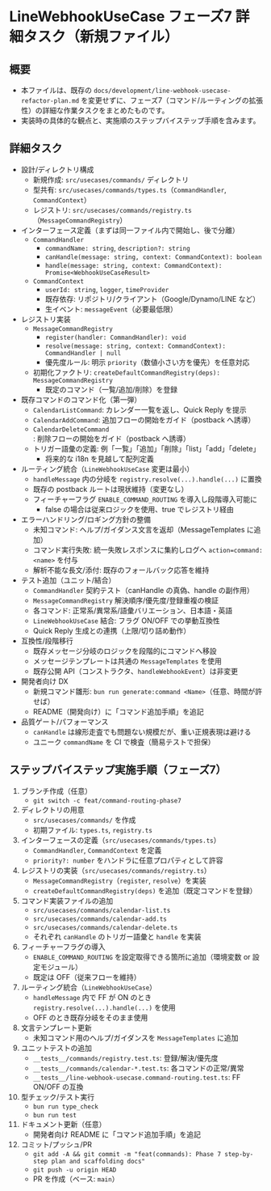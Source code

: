 # LineWebhookUseCase フェーズ7 詳細タスク（新規ファイル）

## 概要
- 本ファイルは、既存の `docs/development/line-webhook-usecase-refactor-plan.md` を変更せずに、フェーズ7（コマンド/ルーティングの拡張性）の詳細な作業タスクをまとめたものです。
- 実装時の具体的な観点と、実施順のステップバイステップ手順を含みます。

## 詳細タスク
- 設計/ディレクトリ構成
  - 新規作成: `src/usecases/commands/` ディレクトリ
  - 型共有: `src/usecases/commands/types.ts`（`CommandHandler`, `CommandContext`）
  - レジストリ: `src/usecases/commands/registry.ts`（`MessageCommandRegistry`）
- インターフェース定義（まずは同一ファイル内で開始し、後で分離）
  - `CommandHandler`
    - `commandName: string`, `description?: string`
    - `canHandle(message: string, context: CommandContext): boolean`
    - `handle(message: string, context: CommandContext): Promise<WebhookUseCaseResult>`
  - `CommandContext`
    - `userId: string`, `logger`, `timeProvider`
    - 既存依存: リポジトリ/クライアント（Google/Dynamo/LINE など）
    - 生イベント: `messageEvent`（必要最低限）
- レジストリ実装
  - `MessageCommandRegistry`
    - `register(handler: CommandHandler): void`
    - `resolve(message: string, context: CommandContext): CommandHandler | null`
    - 優先度ルール: 明示 `priority`（数値小さい方を優先）を任意対応
  - 初期化ファクトリ: `createDefaultCommandRegistry(deps): MessageCommandRegistry`
    - 既定のコマンド（一覧/追加/削除）を登録
- 既存コマンドのコマンド化（第一弾）
  - `CalendarListCommand`: カレンダー一覧を返し、Quick Reply を提示
  - `CalendarAddCommand`: 追加フローの開始をガイド（postback へ誘導）
  - `CalendarDeleteCommand`: 削除フローの開始をガイド（postback へ誘導）
  - トリガー語彙の定義: 例「一覧」「追加」「削除」「list」「add」「delete」
    - 将来的な i18n を見越して配列定義
- ルーティング統合（`LineWebhookUseCase` 変更は最小）
  - `handleMessage` 内の分岐を `registry.resolve(...).handle(...)` に置換
  - 既存の postback ルートは現状維持（変更なし）
  - フィーチャーフラグ `ENABLE_COMMAND_ROUTING` を導入し段階導入可能に
    - false の場合は従来ロジックを使用、true でレジストリ経由
- エラーハンドリング/ロギング方針の整備
  - 未知コマンド: ヘルプ/ガイダンス文言を返却（MessageTemplates に追加）
  - コマンド実行失敗: 統一失敗レスポンスに集約しログへ `action=command:<name>` を付与
  - 解析不能な長文/添付: 既存のフォールバック応答を維持
- テスト追加（ユニット/結合）
  - `CommandHandler` 契約テスト（canHandle の真偽、handle の副作用）
  - `MessageCommandRegistry` 解決順序/優先度/登録重複の検証
  - 各コマンド: 正常系/異常系/語彙バリエーション、日本語・英語
  - `LineWebhookUseCase` 結合: フラグ ON/OFF での挙動互換性
  - Quick Reply 生成との連携（上限/切り詰め動作）
- 互換性/段階移行
  - 既存メッセージ分岐のロジックを段階的にコマンドへ移設
  - メッセージテンプレートは共通の `MessageTemplates` を使用
  - 既存公開 API（コンストラクタ、`handleWebhookEvent`）は非変更
- 開発者向け DX
  - 新規コマンド雛形: `bun run generate:command <Name>`（任意、時間が許せば）
  - README（開発向け）に「コマンド追加手順」を追記
- 品質ゲート/パフォーマンス
  - `canHandle` は線形走査でも問題ない規模だが、重い正規表現は避ける
  - ユニーク `commandName` を CI で検査（簡易テストで担保）

## ステップバイステップ実施手順（フェーズ7）
1. ブランチ作成（任意）
   - `git switch -c feat/command-routing-phase7`
2. ディレクトリの用意
   - `src/usecases/commands/` を作成
   - 初期ファイル: `types.ts`, `registry.ts`
3. インターフェースの定義（`src/usecases/commands/types.ts`）
   - `CommandHandler`, `CommandContext` を定義
   - `priority?: number` をハンドラに任意プロパティとして許容
4. レジストリの実装（`src/usecases/commands/registry.ts`）
   - `MessageCommandRegistry`（`register`, `resolve`）を実装
   - `createDefaultCommandRegistry(deps)` を追加（既定コマンドを登録）
5. コマンド実装ファイルの追加
   - `src/usecases/commands/calendar-list.ts`
   - `src/usecases/commands/calendar-add.ts`
   - `src/usecases/commands/calendar-delete.ts`
   - それぞれ `canHandle` のトリガー語彙と `handle` を実装
6. フィーチャーフラグの導入
   - `ENABLE_COMMAND_ROUTING` を設定取得できる箇所に追加（環境変数 or 設定モジュール）
   - 既定は OFF（従来フローを維持）
7. ルーティング統合（`LineWebhookUseCase`）
   - `handleMessage` 内で FF が ON のとき `registry.resolve(...).handle(...)` を使用
   - OFF のとき既存分岐をそのまま使用
8. 文言テンプレート更新
   - 未知コマンド用のヘルプ/ガイダンスを `MessageTemplates` に追加
9. ユニットテストの追加
   - `__tests__/commands/registry.test.ts`: 登録/解決/優先度
   - `__tests__/commands/calendar-*.test.ts`: 各コマンドの正常/異常
   - `__tests__/line-webhook-usecase.command-routing.test.ts`: FF ON/OFF の互換
10. 型チェック/テスト実行
    - `bun run type_check`
    - `bun run test`
11. ドキュメント更新（任意）
    - 開発者向け README に「コマンド追加手順」を追記
12. コミット/プッシュ/PR
    - `git add -A && git commit -m "feat(commands): Phase 7 step-by-step plan and scaffolding docs"`
    - `git push -u origin HEAD`
    - PR を作成（ベース: `main`）